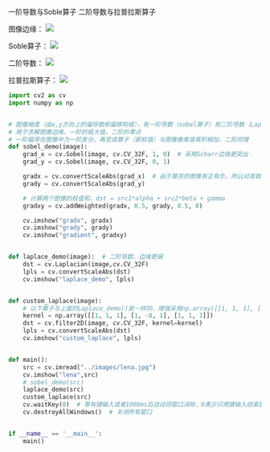 
一阶导数与Soble算子
二阶导数与拉普拉斯算子

图像边缘：
![](https://img2018.cnblogs.com/blog/1446249/202001/1446249-20200131000749556-477593931.png)

Soble算子：
![](https://img2018.cnblogs.com/blog/1446249/202001/1446249-20200131000938148-380549809.png)

二阶导数：
![](https://img2018.cnblogs.com/blog/1446249/202001/1446249-20200131001003542-964274075.png)

拉普拉斯算子：
![](https://img2018.cnblogs.com/blog/1446249/202001/1446249-20200131001047400-1397840187.png)


```python
import cv2 as cv
import numpy as np


# 图像梯度（由x,y方向上的偏导数和偏移构成），有一阶导数（sobel算子）和二阶导数（Laplace算子）
# 用于求解图像边缘，一阶的极大值，二阶的零点
# 一阶偏导在图像中为一阶差分，再变成算子（即权值）与图像像素值乘积相加，二阶同理
def sobel_demo(image):
    grad_x = cv.Sobel(image, cv.CV_32F, 1, 0)  # 采用Scharr边缘更突出
    grad_y = cv.Sobel(image, cv.CV_32F, 0, 1)

    gradx = cv.convertScaleAbs(grad_x)  # 由于算完的图像有正有负，所以对其取绝对值
    grady = cv.convertScaleAbs(grad_y)

    # 计算两个图像的权值和，dst = src1*alpha + src2*beta + gamma
    gradxy = cv.addWeighted(gradx, 0.5, grady, 0.5, 0)

    cv.imshow("gradx", gradx)
    cv.imshow("grady", grady)
    cv.imshow("gradient", gradxy)


def laplace_demo(image):  # 二阶导数，边缘更细
    dst = cv.Laplacian(image,cv.CV_32F)
    lpls = cv.convertScaleAbs(dst)
    cv.imshow("laplace_demo", lpls)


def custom_laplace(image):
    # 以下算子与上面的Laplace_demo()是一样的，增强采用np.array([[1, 1, 1], [1, -8, 1], [1, 1, 1]])
    kernel = np.array([[1, 1, 1], [1, -8, 1], [1, 1, 1]])
    dst = cv.filter2D(image, cv.CV_32F, kernel=kernel)
    lpls = cv.convertScaleAbs(dst)
    cv.imshow("custom_laplace", lpls)


def main():
    src = cv.imread("../images/lena.jpg")
    cv.imshow("lena",src)
    # sobel_demo(src)
    laplace_demo(src)
    custom_laplace(src)
    cv.waitKey(0)  # 等有键输入或者1000ms后自动将窗口消除，0表示只用键输入结束窗口
    cv.destroyAllWindows()  # 关闭所有窗口


if __name__ == '__main__':
    main()
```